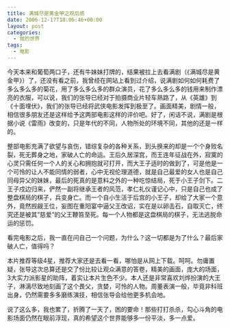 ```yaml
---
title: 满城尽是黄金甲之观后感
date: 2006-12-17T18:06:46+00:00
layout: post
categories:
  - 我的世界
tags:
  - 电影
---
```


今天本来和葡萄两口子，还有牛妹妹打牌的，结果被拉上去看满剧（《满城尽是黄金甲》）了，还没有看之前，我曾经在网站上看到过介绍，说满剧如何如何耗费了多么多么多的菊花，用了多么多么多的群众演员，花了多么多么多的钱用来制作漂亮的衣服，可以说，我们的张导已经对于拍摄商业片轻车熟路了，从《英雄》到《十面埋伏》，我们的张导已经将武侠电影发挥到极至了。画面精美，剧情一般，相信很多朋友还是这样给予这两部电影这样的评价吧。好了，闲话不说，满剧是根据小说《雷雨》改变的，只是年代的不同，人物所处的环境不同，其他的还是一样的。

整部电影充满了欲望与哀伤，错综复杂的各种关系，到头换来的却是一个个身败名裂，死无葬身之地，家破人亡的命运。王后久居深宫，而王连年征战在外，寂寞的心灵只需任何一个人的关心和拥抱就可打开，而大王子适时的做到了，可是他是一个可怜的让人不能同情的弱者，心中无视伦理道德，就是自己最爱的女人也是自己同母异父的妹妹，最后的死真的是意料之外的一种吃惊结局，死于小王子剑下。二王子戍边归来，俨然一副将继承王者的风范，孝仁礼仪谨记心中，只是自己也成了整盘棋局的棋子，兵变身亡。而一个自小生活于后宫的小王子，却给了大家一个意外，竟然觊觎王位，妄图在重阳宴中逼父王改诏，实在是以卵击石，自取灭亡，终究还是被其&#8221;慈爱&#8221;的父王鞭笞至死。每一个人物都是这盘棋局的棋子，无法逃脱命运的惩罚。

看完电影之后，我一直在问自己一个问题，为什么？这一切都是为了什么？最后家破人亡，值得吗？

本片推荐等级4星，推荐大家还是去看一看，哪怕是从网上下载。呵呵。勿庸置疑，张导这次总算还是交了份比较让观众满意的答卷，精美的画面，庞大的场面，3大实力派影星的助阵，着实让本片生色不少。本人还是非常喜欢刘烨扮演的大王子，淋漓尽致地刻画了这个畏父，贪婪，可怜的人物。周董表演一般，毕竟非科班出身，仍然需要多多磨练演技，相信张导会给他更多机会地。

说了这么多，我也累了，折腾了一天了，困的要命！那些打打杀杀，勾心斗角的电影场面仍然在眼前浮现，真的希望这个世界能够多一份平淡，多一点爱。
